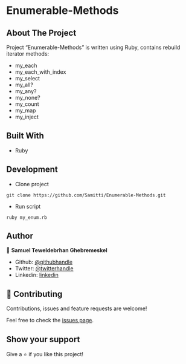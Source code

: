# Enumerable-Methods

## About The Project

Project “Enumerable-Methods” is written using Ruby, contains rebuild iterator methods: 
* my_each
* my_each_with_index
* my_select
* my_all?
* my_any?
* my_none?
* my_count
* my_map
* my_inject

## Built With

* Ruby

## Development

* Clone project
```
git clone https://github.com/Samitti/Enumerable-Methods.git
```
* Run script
```
ruby my_enum.rb
```

## Author

👤 **Samuel Teweldebrhan Ghebremeskel**

- Github: [@githubhandle](https://github.com/Samitti)
- Twitter: [@twitterhandle](https://twitter.com/Samuel63734232)
- Linkedin: [linkedin](https://www.linkedin.com/in/samuel-ghebremeskel-29685811a/)

## 🤝 Contributing

Contributions, issues and feature requests are welcome!

Feel free to check the [issues page](https://github.com/Samitti/Enumerable-Methods/issues).

## Show your support

Give a ⭐️ if you like this project!

